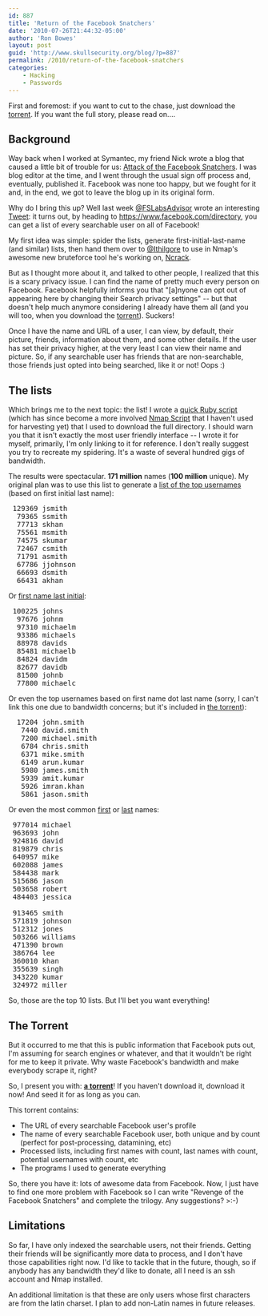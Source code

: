 ```yaml
---
id: 887
title: 'Return of the Facebook Snatchers'
date: '2010-07-26T21:44:32-05:00'
author: 'Ron Bowes'
layout: post
guid: 'http://www.skullsecurity.org/blog/?p=887'
permalink: /2010/return-of-the-facebook-snatchers
categories:
    - Hacking
    - Passwords
---
```


First and foremost: if you want to cut to the chase, just download the <a href='/blogdata/fbdata.torrent'>torrent</a>. If you want the full story, please read on....

<h2>Background</h2>
Way back when I worked at Symantec, my friend Nick wrote a blog that caused a little bit of trouble for us: <a href='http://www.symantec.com/connect/blogs/attack-facebook-snatchers'>Attack of the Facebook Snatchers</a>. I was blog editor at the time, and I went through the usual sign off process and, eventually, published it. Facebook was none too happy, but we fought for it and, in the end, we got to leave the blog up in its original form.

Why do I bring this up? Well last week <a href='https://twitter.com/FSLabsAdvisor'>@FSLabsAdvisor</a> wrote an interesting <a href='http://twitter.com/FSLabsAdvisor/status/18442678378'>Tweet</a>: it turns out, by heading to <a href='https://www.facebook.com/directory'>https://www.facebook.com/directory</a>, you can get a list of every searchable user on all of Facebook! 

My first idea was simple: spider the lists, generate first-initial-last-name (and similar) lists, then hand them over to <a href='https://twitter.com/ithilgore'>@Ithilgore</a> to use in Nmap's awesome new bruteforce tool he's working on, <a href='http://nmap.org/ncrack/'>Ncrack</a>. 
<!--more-->
But as I thought more about it, and talked to other people, I realized that this is a scary privacy issue. I can find the name of pretty much every person on Facebook. Facebook helpfully informs you that "[a]nyone can opt out of appearing here by changing their Search privacy settings" -- but that doesn't help much anymore considering I already have them all (and you will too, when you download the <a href='/blogdata/fbdata.torrent'>torrent</a>). Suckers!

Once I have the name and URL of a user, I can view, by default, their picture, friends, information about them, and some other details. If the user has set their privacy higher, at the very least I can view their name and picture. So, if any searchable user has friends that are non-searchable, those friends just opted into being searched, like it or not! Oops :) 

<h2>The lists</h2>
Which brings me to the next topic: the list! I wrote a <a href='/blogdata/facebook.rb'>quick Ruby script</a> (which has since become a more involved <a href='/blogdata/facebook.nse'>Nmap Script</a> that I haven't used for harvesting yet) that I used to download the full directory. I should warn you that it isn't exactly the most user friendly interface -- I wrote it for myself, primarily, I'm only linking to it for reference. I don't really suggest you try to recreate my spidering. It's a waste of several hundred gigs of bandwidth. 

The results were spectacular. <strong>171 million</strong> names (<strong>100 million</strong> unique). My original plan was to use this list to generate a <a href='/blogdata/facebook-f.last-withcount.txt.bz2'>list of the top usernames</a> (based on first initial last name):
<pre> 129369 jsmith
  79365 ssmith
  77713 skhan
  75561 msmith
  74575 skumar
  72467 csmith
  71791 asmith
  67786 jjohnson
  66693 dsmith
  66431 akhan
</pre>

Or <a href='/blogdata/facebook-first.l-withcount.txt.bz2'>first name last initial</a>:
<pre> 100225 johns
  97676 johnm
  97310 michaelm
  93386 michaels
  88978 davids
  85481 michaelb
  84824 davidm
  82677 davidb
  81500 johnb
  77800 michaelc
</pre>

Or even the top usernames based on first name dot last name (sorry, I can't link this one due to bandwidth concerns; but it's included in <a href='/blogdata/fbdata.torrent'>the torrent</a>):
<pre>  17204 john.smith
   7440 david.smith
   7200 michael.smith
   6784 chris.smith
   6371 mike.smith
   6149 arun.kumar
   5980 james.smith
   5939 amit.kumar
   5926 imran.khan
   5861 jason.smith
</pre>

Or even the most common <a href='/blogdata/facebook-firstnames-withcount.txt.bz2'>first</a> or <a href='/blogdata/facebook-lastnames-withcount.txt.bz2'>last</a> names:
<pre>
 977014 michael
 963693 john
 924816 david
 819879 chris
 640957 mike
 602088 james
 584438 mark
 515686 jason
 503658 robert
 484403 jessica

 913465 smith
 571819 johnson
 512312 jones
 503266 williams
 471390 brown
 386764 lee
 360010 khan
 355639 singh
 343220 kumar
 324972 miller
</pre>

So, those are the top 10 lists. But I'll bet you want everything!

<h2>The Torrent</h2>
But it occurred to me that this is public information that Facebook puts out, I'm assuming for search engines or whatever, and that it wouldn't be right for me to keep it private. Why waste Facebook's bandwidth and make everybody scrape it, right? 

So, I present you with: <strong><a href='/blogdata/fbdata.torrent'>a torrent</a></strong>! If you haven't download it, download it now! And seed it for as long as you can. 

This torrent contains:
<ul>
<li>The URL of every searchable Facebook user's profile</li>
<li>The name of every searchable Facebook user, both unique and by count (perfect for post-processing, datamining, etc)</li>
<li>Processed lists, including first names with count, last names with count, potential usernames with count, etc</li>
<li>The programs I used to generate everything</li>
</ul>

So, there you have it: lots of awesome data from Facebook. Now, I just have to find one more problem with Facebook so I can write "Revenge of the Facebook Snatchers" and complete the trilogy. Any suggestions? >:-)

<h2>Limitations</h2>
So far, I have only indexed the searchable users, not their friends. Getting their friends will be significantly more data to process, and I don't have those capabilities right now. I'd like to tackle that in the future, though, so if anybody has any bandwidth they'd like to donate, all I need is an ssh account and Nmap installed. 

An additional limitation is that these are only users whose first characters are from the latin charset. I plan to add non-Latin names in future releases. 
